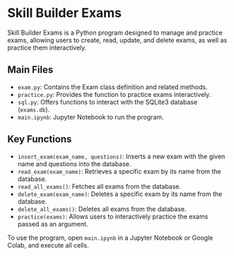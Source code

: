 # Skill Builder Exams

Skill Builder Exams is a Python program designed to manage and practice exams, allowing users to create, read, update, and delete exams, as well as practice them interactively.

## Main Files

- `exam.py`: Contains the Exam class definition and related methods.
- `practice.py`: Provides the function to practice exams interactively.
- `sql.py`: Offers functions to interact with the SQLite3 database (`exams.db`).
- `main.ipynb`: Jupyter Notebook to run the program.

## Key Functions

- `insert_exam(exam_name, questions)`: Inserts a new exam with the given name and questions into the database.
- `read_exam(exam_name)`: Retrieves a specific exam by its name from the database.
- `read_all_exams()`: Fetches all exams from the database.
- `delete_exam(exam_name)`: Deletes a specific exam by its name from the database.
- `delete_all_exams()`: Deletes all exams from the database.
- `practice(exams)`: Allows users to interactively practice the exams passed as an argument.

To use the program, open `main.ipynb` in a Jupyter Notebook or Google Colab, and execute all cells.
